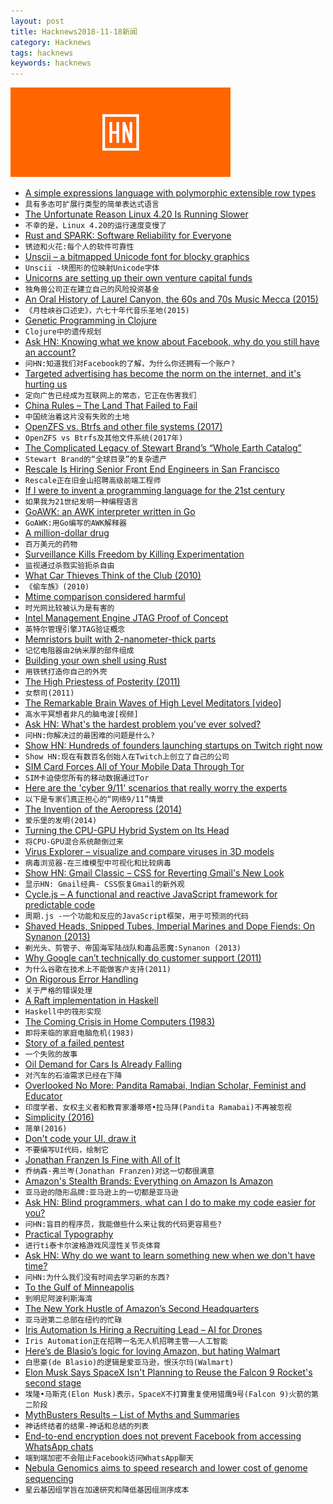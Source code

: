 ```yaml
---
layout: post
title: Hacknews2018-11-18新闻
category: Hacknews
tags: hacknews
keywords: hacknews
---
```


![haccknews-banner](/assets/image/hacknews-banner.jpg)

- [A simple expressions language with polymorphic extensible row types](https://github.com/willtim/Expresso)
- `具有多态可扩展行类型的简单表达式语言`
- [The Unfortunate Reason Linux 4.20 Is Running Slower](https://www.phoronix.com/scan.php?page=article&amp;item=linux-420-bisect&amp;num=1)
- `不幸的是，Linux 4.20的运行速度变慢了`
- [Rust and SPARK: Software Reliability for Everyone](https://www.electronicdesign.com/industrial/rust-and-spark-software-reliability-everyone)
- `锈迹和火花:每个人的软件可靠性`
- [Unscii – a bitmapped Unicode font for blocky graphics](http://pelulamu.net/unscii/)
- `Unscii -块图形的位映射Unicode字体`
- [Unicorns are setting up their own venture capital funds](https://www.bloomberg.com/opinion/articles/2018-11-15/unicorns-starting-their-own-vcs-welcome-to-peak-tech)
- `独角兽公司正在建立自己的风险投资基金`
- [An Oral History of Laurel Canyon, the 60s and 70s Music Mecca (2015)](https://www.vanityfair.com/culture/2015/02/laurel-canyon-music-scene)
- `《月桂峡谷口述史》，六七十年代音乐圣地(2015)`
- [Genetic Programming in Clojure](https://sulami.github.io/posts/genetic-programming-in-clojure/)
- `Clojure中的遗传规划`
- [Ask HN: Knowing what we know about Facebook, why do you still have an account?](item?id=18481016)
- `问HN:知道我们对Facebook的了解，为什么你还拥有一个账户?`
- [Targeted advertising has become the norm on the internet, and it&#39;s hurting us](https://motherboard.vice.com/en_us/article/xwjden/targeted-advertising-is-ruining-the-internet-and-breaking-the-world)
- `定向广告已经成为互联网上的常态，它正在伤害我们`
- [China Rules – The Land That Failed to Fail](https://www.nytimes.com/interactive/2018/11/18/world/asia/china-rules.html)
- `中国统治着这片没有失败的土地`
- [OpenZFS vs. Btrfs and other file systems (2017)](https://www.ixsystems.com/blog/open-zfs-vs-btrfs/)
- `OpenZFS vs Btrfs及其他文件系统(2017年)`
- [The Complicated Legacy of Stewart Brand’s “Whole Earth Catalog”](https://www.newyorker.com/news/letter-from-silicon-valley/the-complicated-legacy-of-stewart-brands-whole-earth-catalog)
- `Stewart Brand的“全球目录”的复杂遗产`
- [Rescale Is Hiring Senior Front End Engineers in San Francisco](https://jobs.lever.co/rescale/db57778b-268d-473d-9edf-111fb843265a?lever-origin=applied&amp;lever-source%5B%5D=Hacker%20News)
- `Rescale正在旧金山招聘高级前端工程师`
- [If I were to invent a programming language for the 21st century](https://wordsandbuttons.online/if_i_were_to_invent_a_programming_language_for_the_21st_century.html)
- `如果我为21世纪发明一种编程语言`
- [GoAWK: an AWK interpreter written in Go](https://benhoyt.com/writings/goawk/)
- `GoAWK:用Go编写的AWK解释器`
- [A million-dollar drug](https://newsinteractives.cbc.ca/longform/glybera)
- `百万美元的药物`
- [Surveillance Kills Freedom by Killing Experimentation](https://www.wired.com/story/mcsweeneys-excerpt-the-right-to-experiment/)
- `监视通过杀戮实验扼杀自由`
- [What Car Thieves Think of the Club (2010)](http://freakonomics.com/2010/06/08/what-car-thieves-think-of-the-club/)
- `《偷车族》(2010)`
- [Mtime comparison considered harmful](https://apenwarr.ca/log/20181113)
- `时光网比较被认为是有害的`
- [Intel Management Engine JTAG Proof of Concept](https://github.com/ptresearch/IntelTXE-PoC)
- `英特尔管理引擎JTAG验证概念`
- [Memristors built with 2-nanometer-thick parts](https://arstechnica.com/science/2018/11/memristors-built-with-2-nanometer-thick-parts/)
- `记忆电阻器由2纳米厚的部件组成`
- [Building your own shell using Rust](https://www.joshmcguigan.com/blog/build-your-own-shell-rust/)
- `用铁锈打造你自己的外壳`
- [The High Priestess of Posterity (2011)](https://www.outsideonline.com/1825881/high-priestess-posterity)
- `女祭司(2011)`
- [The Remarkable Brain Waves of High Level Meditators [video]](https://kottke.org/18/11/the-remarkable-brain-waves-of-high-level-meditators)
- `高水平冥想者非凡的脑电波[视频]`
- [Ask HN: What&#39;s the hardest problem you&#39;ve ever solved?](item?id=18477387)
- `问HN:你解决过的最困难的问题是什么?`
- [Show HN: Hundreds of founders launching startups on Twitch right now](https://24hrstartup.com/)
- `Show HN:现在有数百名创始人在Twitch上创立了自己的公司`
- [SIM Card Forces All of Your Mobile Data Through Tor](https://motherboard.vice.com/amp/en_us/article/d3qqj7/sim-card-forces-data-through-tor-brass-horn-communications)
- `SIM卡迫使您所有的移动数据通过Tor`
- [Here are the &#39;cyber 9/11&#39; scenarios that really worry the experts](https://www.cnbc.com/2018/11/18/cyber-911-scenarios-power-outages-bank-runs-changed-data.html)
- `以下是专家们真正担心的“网络9/11”情景`
- [The Invention of the Aeropress (2014)](https://priceonomics.com/the-invention-of-the-aeropress/)
- `爱乐堡的发明(2014)`
- [Turning the CPU-GPU Hybrid System on Its Head](https://www.nextplatform.com/2018/11/16/turning-the-cpu-gpu-hybrid-system-on-its-head/)
- `将CPU-GPU混合系统颠倒过来`
- [Virus Explorer – visualize and compare viruses in 3D models](https://www.hhmi.org/biointeractive/virus-explorer)
- `病毒浏览器-在三维模型中可视化和比较病毒`
- [Show HN: Gmail Classic – CSS for Reverting Gmail&#39;s New Look](https://github.com/shellscape/gmail-classic)
- `显示HN: Gmail经典- CSS恢复Gmail的新外观`
- [Cycle.js – A functional and reactive JavaScript framework for predictable code](https://cycle.js.org/)
- `周期.js -一个功能和反应的JavaScript框架，用于可预测的代码`
- [Shaved Heads, Snipped Tubes, Imperial Marines and Dope Fiends: On Synanon (2013)](http://www.cabinetmagazine.org/issues/48/pendle.php)
- `剃光头、剪管子、帝国海军陆战队和毒品恶魔:Synanon (2013)`
- [Why Google can’t technically do customer support (2011)](https://www.seroundtable.com/google-support-staff-limits-13916.html)
- `为什么谷歌在技术上不能做客户支持(2011)`
- [On Rigorous Error Handling](http://250bpm.com/blog:140)
- `关于严格的错误处理`
- [A Raft implementation in Haskell](https://github.com/adjoint-io/raft)
- `Haskell中的筏形实现`
- [The Coming Crisis in Home Computers (1983)](https://www.nytimes.com/1983/06/19/business/the-coming-crisis-in-home-computers.html)
- `即将来临的家庭电脑危机(1983)`
- [Story of a failed pentest](https://threader.app/thread/1063423110513418240)
- `一个失败的故事`
- [Oil Demand for Cars Is Already Falling](https://www.bloomberg.com/opinion/articles/2018-11-16/oil-demand-for-cars-and-transportation-is-already-falling)
- `对汽车的石油需求已经在下降`
- [Overlooked No More: Pandita Ramabai, Indian Scholar, Feminist and Educator](https://www.nytimes.com/2018/11/14/obituaries/pandita-ramabai-overlooked.html)
- `印度学者、女权主义者和教育家潘蒂塔•拉马拜(Pandita Ramabai)不再被忽视`
- [Simplicity (2016)](https://plato.stanford.edu/entries/simplicity/)
- `简单(2016)`
- [Don&#39;t code your UI, draw it](https://github.com/karanchahal/DoodleMaster)
- `不要编写UI代码，绘制它`
- [Jonathan Franzen Is Fine with All of It](https://www.nytimes.com/2018/06/26/magazine/jonathan-franzen-is-fine-with-all-of-it.html)
- `乔纳森·弗兰岑(Jonathan Franzen)对这一切都很满意`
- [Amazon&#39;s Stealth Brands: Everything on Amazon Is Amazon](https://www.nytimes.com/2018/11/15/style/this-is-also-amazon.html)
- `亚马逊的隐形品牌:亚马逊上的一切都是亚马逊`
- [Ask HN: Blind programmers, what can I do to make my code easier for you?](item?id=18478776)
- `问HN:盲目的程序员，我能做些什么来让我的代码更容易些?`
- [Prac­ti­cal Ty­pog­ra­phy](https://practicaltypography.com/)
- `进行­ti泰­­卡尔波格游戏风湿性关节炎­­体育`
- [Ask HN: Why do we want to learn something new when we don&#39;t have time?](item?id=18476626)
- `问HN:为什么我们没有时间去学习新的东西?`
- [To the Gulf of Minneapolis](https://streets.mn/2018/11/16/to-the-gulf-of-minneapolis/)
- `到明尼阿波利斯海湾`
- [The New York Hustle of Amazon’s Second Headquarters](https://www.newyorker.com/tech/annals-of-technology/the-new-york-hustle-of-amazons-second-headquarters)
- `亚马逊第二总部在纽约的忙碌`
- [Iris Automation Is Hiring a Recruiting Lead – AI for Drones](http://www.irisonboard.com/careers/)
- `Iris Automation正在招聘一名无人机招聘主管——人工智能`
- [Here’s de Blasio’s logic for loving Amazon, but hating Walmart](https://nypost.com/2018/11/16/heres-de-blasios-logic-for-loving-amazon-but-hating-walmart/)
- `白思豪(de Blasio)的逻辑是爱亚马逊，恨沃尔玛(Walmart)`
- [Elon Musk Says SpaceX Isn&#39;t Planning to Reuse the Falcon 9 Rocket&#39;s second stage](https://www.bloomberg.com/news/articles/2018-11-17/musk-spacex-not-planning-to-reuse-falcon-9-aims-to-speed-bfr)
- `埃隆•马斯克(Elon Musk)表示，SpaceX不打算重复使用猎鹰9号(Falcon 9)火箭的第二阶段`
- [MythBusters Results – List of Myths and Summaries](https://mythresults.com/)
- `神话终结者的结果-神话和总结的列表`
- [End-to-end encryption does not prevent Facebook from accessing WhatsApp chats](https://medium.com/@gzanon/no-end-to-end-encryption-does-not-prevent-facebook-from-accessing-whatsapp-chats-d7c6508731b2)
- `端到端加密不会阻止Facebook访问WhatsApp聊天`
- [Nebula Genomics aims to speed research and lower cost of genome sequencing](https://www.npr.org/sections/health-shots/2018/11/15/667946213/startup-offers-to-sequence-your-genome-free-of-charge-then-let-you-profit-from-i)
- `星云基因组学旨在加速研究和降低基因组测序成本`

